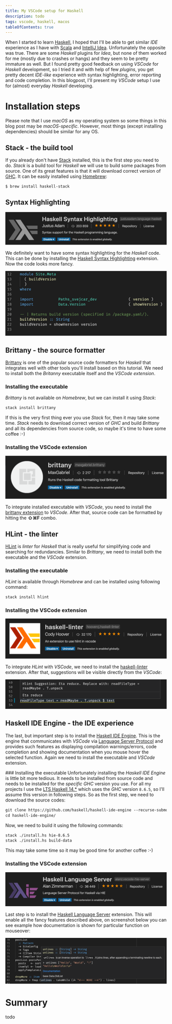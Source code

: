 ```yaml
---
title: My VSCode setup for Haskell
description: todo
tags: vscode, haskell, macos
tableOfContents: true
---
```


<style>
figure {
    text-align: center;
}

figure img {
    width: 500px;
}

figure:nth-child(41) img {
    width: 700px;
}
</style>

When I started to learn [Haskell][web:haskell], I hoped that I'll be able to get similar _IDE_ experience as I have with [Scala][web:scala] and [IntelliJ Idea][web:idea]. Unfortunately the opposite was true. There are some _Haskell_ plugins for _Idea_, but none of them worked for me (mostly due to crashes or hangs) and they seem to be pretty immature as well. But I found pretty good feedback on using _VSCode_ for _Haskell_ development, so I tried it and with help of few _plugins_, you get pretty decent _IDE-like_ experience with syntax highlighting, error reporting and code completion. In this blogpost, I'll present my _VSCode_ setup I use for (almost) everyday _Haskell_ developing.

<!-- MORE -->

# Installation steps
Please note that I use _macOS_ as my operating system so some things in this blog post may be _macOS-specific_. However, most things (except installing dependencies) should be similar for any OS.

## Stack - the build tool
If you already don't have [Stack][web:stack] installed, this is the first step you need to do. _Stack_ is a build tool for _Haskell_ we will use to build some packages from source. One of its great features is that it will download correct version of [GHC][web:ghc]. It can be easily installed using [Homebrew][web:homebrew]:

```txt
$ brew install haskell-stack
```

## Syntax Highlighting
![VSCode Haskell Syntax Highlighting extension][img:vscode-hsl]

We definitely want to have some syntax highlighting for the _Haskell_ code. This can be done by installing the [Haskell Syntax Highlighting][vscode:hsl] extension. Now the code looks more fancy.

![syntax highlighting in action][img:syntax-highlighting]

## Brittany - the source formatter
[Brittany][github:brittany] is one of the popular source code formatters for _Haskell_ that integrates well with other tools you'll install based on this tutorial. We need to install both the _Britanny_ executable itself and the _VSCode extension_.

### Installing the executable
_Brittany_ is not available on _Homebrew_, but we can install it using _Stack_:

```txt
stack install brittany
```

If this is the very first thing ever you use _Stack_ for, then it may take some time. _Stack_ needs to download correct version of _GHC_ and build _Brittany_ and all its dependencies from source code, so maybe it's time to have some coffee :-)

### Installing the VSCode extension
![VSCode extension for Brittany][img:vscode-brittany]

To integrate installed executable with _VSCode_, you need to install the [brittany extension][vscode:brittany] to _VSCode_. After that, source code can be formatted by hitting the __⇧⌘F__ combo.

## HLint - the linter
[HLint][github:hlint] is _linter_ for _Haskell_ that is really useful for simplifying code and searching for redundancies. Similar to _Brittany_, we need to install both the executable and the _VSCode_ extension.

### Installing the executable
_HLint_ is available through _Homebrew_ and can be installed using following command:

```txt
stack install hlint
```

### Installing the VSCode extension
![VSCode extension for HLint][img:vscode-hlint]

To integrate _HLint_ with _VSCode_, we need to install the [haskell-linter][vscode:hlint] extension. After that, suggestions will be visible directly from the _VSCode_:

![HLint in action][img:hlint]

## Haskell IDE Engine - the IDE experience
The last, but important step is to install the [Haskell IDE Engine][github:hie]. This is the engine that communicates with _VSCode_ via [Language Server Protocol][web:lsp] and provides such features as displaying compilation warnings/errors, code completion and showing documentation when you mouse hover the selected function. Again we need to install the executable and _VSCode_ extension.

### Installing the executable
Unfortunately installing the _Haskell IDE Engine_ is little bit more tedious. It needs to be installed from source code and needs to be installed for the _specific_ _GHC_ version you use. For all my projects I use the [LTS Haskell 14.*][web:stackage] which uses the _GHC_ version `8.6.5`, so I'll assume this version in following steps. So as the first step, we need to download the source codes:

```txt
git clone https://github.com/haskell/haskell-ide-engine --recurse-submodules
cd haskell-ide-engine/
```

Now, we need to build it using the following commands:
```txt
stack ./install.hs hie-8.6.5
stack ./install.hs build-data
```

This may take some time so it may be good time for another coffee :-)

### Installing the VSCode extension
![VSCode Haskell Language Server extension][img:vscode-hls]

Last step is to install the [Haskell Language Server][vscode:hls] extension. This will enable all the fancy features described above, on screenshot below you can see example how documentation is shown for particular function on mouseover:

![displaying documentation on mouseover][img:hls]

# Summary
todo

[img:hlint]: /assets/images/my-vscode-setup-for-haskell/hlint.png
[img:hls]: /assets/images/my-vscode-setup-for-haskell/hls.png
[img:syntax-highlighting]: /assets/images/my-vscode-setup-for-haskell/syntax-highlighting.png
[img:vscode-brittany]: /assets/images/my-vscode-setup-for-haskell/vscode-brittany.png
[img:vscode-hlint]: /assets/images/my-vscode-setup-for-haskell/vscode-hlint.png
[img:vscode-hls]: /assets/images/my-vscode-setup-for-haskell/vscode-hls.png
[img:vscode-hsl]: /assets/images/my-vscode-setup-for-haskell/vscode-hsl.png

[github:brittany]: https://github.com/lspitzner/brittany
[github:hie]: https://github.com/haskell/haskell-ide-engine
[github:hlint]: https://github.com/ndmitchell/hlint
[vscode:brittany]: https://github.com/MaxGabriel/brittany-vscode-extension
[vscode:hlint]: https://github.com/hoovercj/vscode-haskell-linter
[vscode:hls]: https://github.com/alanz/vscode-hie-server
[vscode:hsl]: https://github.com/JustusAdam/language-haskell
[web:ghc]: https://www.haskell.org/ghc/
[web:haskell]: https://www.haskell.org/
[web:homebrew]: https://brew.sh/
[web:idea]: https://www.jetbrains.com/idea/
[web:lsp]: https://microsoft.github.io//language-server-protocol/specifications/specification-3-14/
[web:scala]: https://scala-lang.org
[web:stack]: https://docs.haskellstack.org/en/stable/README/
[web:stackage]: https://www.stackage.org